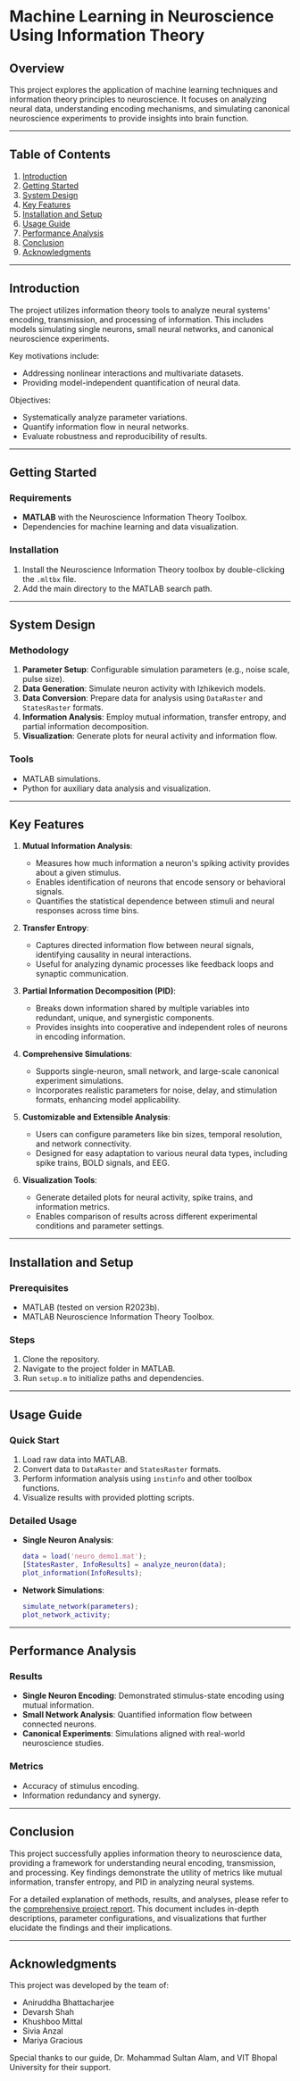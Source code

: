 # Machine Learning in Neuroscience Using Information Theory

## Overview
This project explores the application of machine learning techniques and information theory principles to neuroscience. It focuses on analyzing neural data, understanding encoding mechanisms, and simulating canonical neuroscience experiments to provide insights into brain function.

---

## Table of Contents
1. [Introduction](#introduction)
2. [Getting Started](#getting-started)
3. [System Design](#system-design)
4. [Key Features](#key-features)
5. [Installation and Setup](#installation-and-setup)
6. [Usage Guide](#usage-guide)
7. [Performance Analysis](#performance-analysis)
8. [Conclusion](#conclusion)
9. [Acknowledgments](#acknowledgments)

---

## Introduction
The project utilizes information theory tools to analyze neural systems' encoding, transmission, and processing of information. This includes models simulating single neurons, small neural networks, and canonical neuroscience experiments.

Key motivations include:
- Addressing nonlinear interactions and multivariate datasets.
- Providing model-independent quantification of neural data.

Objectives:
- Systematically analyze parameter variations.
- Quantify information flow in neural networks.
- Evaluate robustness and reproducibility of results.

---

## Getting Started
### Requirements
- **MATLAB** with the Neuroscience Information Theory Toolbox.
- Dependencies for machine learning and data visualization.

### Installation
1. Install the Neuroscience Information Theory toolbox by double-clicking the `.mltbx` file.
2. Add the main directory to the MATLAB search path.

---

## System Design
### Methodology
1. **Parameter Setup**: Configurable simulation parameters (e.g., noise scale, pulse size).
2. **Data Generation**: Simulate neuron activity with Izhikevich models.
3. **Data Conversion**: Prepare data for analysis using `DataRaster` and `StatesRaster` formats.
4. **Information Analysis**: Employ mutual information, transfer entropy, and partial information decomposition.
5. **Visualization**: Generate plots for neural activity and information flow.

### Tools
- MATLAB simulations.
- Python for auxiliary data analysis and visualization.

---

## Key Features
1. **Mutual Information Analysis**:
   - Measures how much information a neuron's spiking activity provides about a given stimulus.
   - Enables identification of neurons that encode sensory or behavioral signals.
   - Quantifies the statistical dependence between stimuli and neural responses across time bins.

2. **Transfer Entropy**:
   - Captures directed information flow between neural signals, identifying causality in neural interactions.
   - Useful for analyzing dynamic processes like feedback loops and synaptic communication.

3. **Partial Information Decomposition (PID)**:
   - Breaks down information shared by multiple variables into redundant, unique, and synergistic components.
   - Provides insights into cooperative and independent roles of neurons in encoding information.

4. **Comprehensive Simulations**:
   - Supports single-neuron, small network, and large-scale canonical experiment simulations.
   - Incorporates realistic parameters for noise, delay, and stimulation formats, enhancing model applicability.

5. **Customizable and Extensible Analysis**:
   - Users can configure parameters like bin sizes, temporal resolution, and network connectivity.
   - Designed for easy adaptation to various neural data types, including spike trains, BOLD signals, and EEG.

6. **Visualization Tools**:
   - Generate detailed plots for neural activity, spike trains, and information metrics.
   - Enables comparison of results across different experimental conditions and parameter settings.

---

## Installation and Setup
### Prerequisites
- MATLAB (tested on version R2023b).
- MATLAB Neuroscience Information Theory Toolbox.

### Steps
1. Clone the repository.
2. Navigate to the project folder in MATLAB.
3. Run `setup.m` to initialize paths and dependencies.

---

## Usage Guide
### Quick Start
1. Load raw data into MATLAB.
2. Convert data to `DataRaster` and `StatesRaster` formats.
3. Perform information analysis using `instinfo` and other toolbox functions.
4. Visualize results with provided plotting scripts.

### Detailed Usage
- **Single Neuron Analysis**:
  ```matlab
  data = load('neuro_demo1.mat');
  [StatesRaster, InfoResults] = analyze_neuron(data);
  plot_information(InfoResults);
  ```

- **Network Simulations**:
  ```matlab
  simulate_network(parameters);
  plot_network_activity;
  ```

---

## Performance Analysis
### Results
- **Single Neuron Encoding**: Demonstrated stimulus-state encoding using mutual information.
- **Small Network Analysis**: Quantified information flow between connected neurons.
- **Canonical Experiments**: Simulations aligned with real-world neuroscience studies.

### Metrics
- Accuracy of stimulus encoding.
- Information redundancy and synergy.

---

## Conclusion
This project successfully applies information theory to neuroscience data, providing a framework for understanding neural encoding, transmission, and processing. Key findings demonstrate the utility of metrics like mutual information, transfer entropy, and PID in analyzing neural systems.

For a detailed explanation of methods, results, and analyses, please refer to the [comprehensive project report](Machine%20Learning%20in%20Neuroscience%20using%20Information%20Theory_Project%20Report.pdf). This document includes in-depth descriptions, parameter configurations, and visualizations that further elucidate the findings and their implications.

---

## Acknowledgments
This project was developed by the team of:
- Aniruddha Bhattacharjee
- Devarsh Shah
- Khushboo Mittal
- Sivia Anzal
- Mariya Gracious

Special thanks to our guide, Dr. Mohammad Sultan Alam, and VIT Bhopal University for their support.

